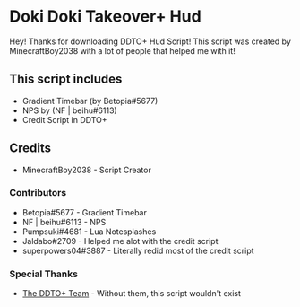 # Doki Doki Takeover+ Hud
Hey! Thanks for downloading DDTO+ Hud Script! This script was created by MinecraftBoy2038 with a lot of people that helped me with it! 

## This script includes
* Gradient Timebar (by Betopia#5677)
* NPS by (NF | beihu#6113)
* Credit Script in DDTO+

## Credits
* MinecraftBoy2038 - Script Creator

### Contributors

* Betopia#5677 - Gradient Timebar
* NF | beihu#6113 - NPS
* Pumpsuki#4681 - Lua Notesplashes
* Jaldabo#2709 - Helped me alot with the credit script
* superpowers04#3887 - Literally redid most of the credit script

### Special Thanks
* [The DDTO+ Team](https://gamebanana.com/mods/47364) - Without them, this script wouldn't exist

